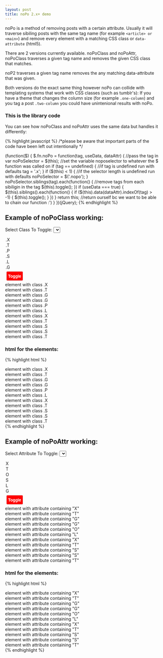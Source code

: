 ```yaml
---
layout: post
title: noPo 2.x+ demo
---
```


noPo is a method of removing posts with a certain attribute. Usually it will traverse sibiling posts with the same tag name (for example ```<article> or <main>```) and remove every element with a matching CSS class or ```data-attribute``` (html5).

There are 2 versions currently available. noPoClass and noPoAttr, noPoClass traverses a given tag name and removes the given CSS class that matches.

noP2 traverses a given tag name removes the any matching data-attribute that was given.

Both versions do the exact same thing however noPo can collide with templating systems that work with CSS classes (such as tumblr's): If you have a theme that changes the column size (for example ```.one-column```) and you tag a post ```.two-column``` you could have unintenional results with noPo.

### This is the library code

You can see how noPoClass and noPoAttr uses the same data but handles it differently:

{% highlight javascript %}
/*please be aware that important parts of the code have been left out intentionally */

(function($) {
	$.fn.noPo = function(tag, useData, dataAttr) { //pass the tag in
	    var noPoSelector = $(this); //set the variable noposelector to whatever the $ function was called on
	    if (tag == undefined) { //if tag is undefined run with defaults
	        tag = '.x';
	    }
	    if ($(this) < 1) { //if the selector length is undefined run with defaults
	        noPoSelector = $('.nopo');
	    }
	    noPoSelector.siblings(tag).each(function() { //remove tags from each sibiligin in the tag
	        $(this).toggle();
	    })
	    if (useData === true) {
	        $(this).siblings().each(function() {
	            if ($(this).data(dataAttr).indexOf(tag) > -1) {
	                $(this).toggle();
	            }
	        })
	    }
	    return this; //return ourself bc we want to be able to chain our function :')
	}
})(jQuery);
{% endhighlight %}

<script>
$.fn.noPo = function(tag, useData, dataAttr) { //pass the tag in
  var noPoSelector = $(this); //set the variable noposelector to whatever the $ function was called on
  if (tag == undefined) { //if tag is undefined run with defaults
    tag = '.x';
  }
  if ($(this).length < 1) { //if the selector length is undefined run with defaults
    noPoSelector = $('.nopo');
  }
  noPoSelector.siblings(tag).each(function() { //remove tags from each sibiligin in the tag
    $(this).toggle();
  })
  if (useData === true) {
    $(this).siblings().each(function() {
      if ($(this).data(dataAttr).indexOf(tag) > -1) {
        $(this).toggle();
      }
    })
  }
}
</script>



## Example of noPoClass working:

<label for="classSelect">Select Class To Toggle:</label>
<select name="classSelect" id="classSelect">
<option value=".x">.X</option>
<option value=".t">.T</option>
<option value=".p">.P</option>
<option value=".s">.S</option>
<option value=".l">.L</option>
<option value=".g">.G</option>
</select>
<button class="nopo-button" onclick="selectNo();">Toggle</button>

<main>
  <article class="nopo x">element with class .X</article>
  <article class="nopo t">element with class .T</article>
  <article class="nopo g">element with class .G</article>
  <article class="nopo g">element with class .G</article>
  <article class="nopo p">element with class .P</article>
  <article class="nopo l">element with class .L</article>
  <article class="nopo x">element with class .X</article>
  <article class="nopo t">element with class .T</article>
  <article class="nopo s">element with class .S</article>
  <article class="nopo s">element with class .S</article>
  <article class="nopo t">element with class .T</article>
</main>

### html for the elements:

{% highlight html %}
<article class="nopo x">element with class .X</article>
<article class="nopo t">element with class .T</article>
<article class="nopo g">element with class .G</article>
<article class="nopo g">element with class .G</article>
<article class="nopo p">element with class .P</article>
<article class="nopo l">element with class .L</article>
<article class="nopo x">element with class .X</article>
<article class="nopo t">element with class .T</article>
<article class="nopo s">element with class .S</article>
<article class="nopo s">element with class .S</article>
<article class="nopo t">element with class .T</article>
{% endhighlight %}

## Example of noPoAttr working:


<label for="attrSelect">Select Attribute To Toggle:</label>
<select name="attrSelect" id="attrSelect">
  <option value="x">X</option>
  <option value="t">T</option>
  <option value="o">O</option>
  <option value="s">S</option>
  <option value="l">L</option>
  <option value="g">G</option>
</select>
<button class="nopo-button" onclick="selectNoAttr();">Toggle</button>



<main>
<article class="nop2" data-nopo-tags="x">element with attribute containing "X"</article>
<article class="nop2" data-nopo-tags="t">element with attribute containing "T"</article>
<article class="nop2" data-nopo-tags="g">element with attribute containing "G"</article>
<article class="nop2" data-nopo-tags="g">element with attribute containing "G"</article>
<article class="nop2" data-nopo-tags="o">element with attribute containing "O"</article>
<article class="nop2" data-nopo-tags="l">element with attribute containing "L"</article>
<article class="nop2" data-nopo-tags="x">element with attribute containing "X"</article>
<article class="nop2" data-nopo-tags="t">element with attribute containing "T"</article>
<article class="nop2" data-nopo-tags="s">element with attribute containing "S"</article>
<article class="nop2" data-nopo-tags="s">element with attribute containing "S"</article>
<article class="nop2" data-nopo-tags="t">element with attribute containing "T"</article>
</main>

### html for the elements:

{% highlight html %}
<article class="nop2" data-nopo-tags="x">element with attribute containing "X"</article>
<article class="nop2" data-nopo-tags="t">element with attribute containing "T"</article>
<article class="nop2" data-nopo-tags="g">element with attribute containing "G"</article>
<article class="nop2" data-nopo-tags="g">element with attribute containing "G"</article>
<article class="nop2" data-nopo-tags="o">element with attribute containing "O"</article>
<article class="nop2" data-nopo-tags="l">element with attribute containing "L"</article>
<article class="nop2" data-nopo-tags="x">element with attribute containing "X"</article>
<article class="nop2" data-nopo-tags="t">element with attribute containing "T"</article>
<article class="nop2" data-nopo-tags="s">element with attribute containing "S"</article>
<article class="nop2" data-nopo-tags="s">element with attribute containing "S"</article>
<article class="nop2" data-nopo-tags="t">element with attribute containing "T"</article>
{% endhighlight %}


<script>
var selectNo = function() {
  var s = document.getElementById('classSelect');
  var sv = s.options[s.selectedIndex].value;
  $().noPo(sv, false);
}
var selectNoAttr = function() {
  var s = document.getElementById('attrSelect');
  var sv = s.options[s.selectedIndex].value;
  $('.nop2').noPo(sv, true, "nopo-tags");
}
</script>

<style>

.nopo-button {
  margin: 4px;
  padding: 5px;
  background-color: red;
  color: #fff;
  font-family: "Helvetica Neue",arial,sans-serif;
  font-weight: 700;
  -webkit-appearance: none;
  -moz-appearance: none;
  appearance: none;
  border-radius: 3.5px;
  border: 1px solid #D8D8D8;
}
</style>

